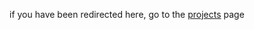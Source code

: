 if you have been redirected here, go to the [projects](https://idkwhereisthisname.github.io/someprojects) page
